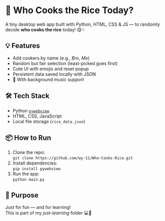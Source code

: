 # 🍚 Who Cooks the Rice Today?

A tiny desktop web app built with Python, HTML, CSS & JS — to randomly decide **who cooks the rice** today! 😋✨

## 💡 Features
- Add cookers by name (e.g., *Bro*, *Me*)
- Random but fair selection (least-picked goes first)
- Cute UI with emojis and reset popup
- Persistent data saved locally with JSON
- 🎵 With background music support

## 🛠 Tech Stack
- Python [`pywebview`](https://pywebview.flowrl.com/)
- HTML, CSS, JavaScript
- Local file storage (`rice_data.json`)

## 📦 How to Run
1. Clone the repo:  
   `git clone https://github.com/wy-11/Who-Cooks-Rice.git`
2. Install dependencies:  
   `pip install pywebview`
3. Run the app:  
   `python main.py`

## 🎯 Purpose
Just for fun — and for learning!  
This is part of my *just-learning* folder 💻🌱
